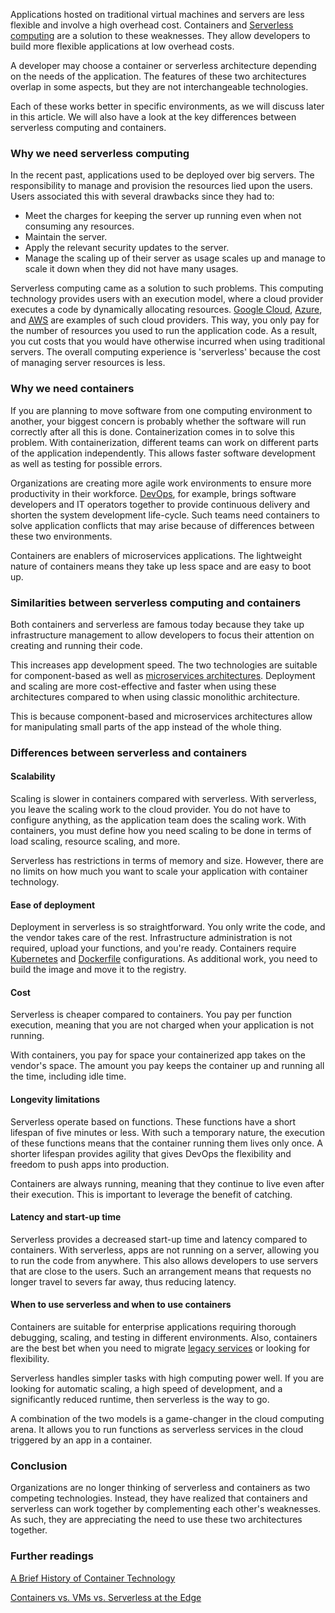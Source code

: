 Applications hosted on traditional virtual machines and servers are less flexible and involve a high overhead cost. Containers and [Serverless computing](https://www.cloudflare.com/learning/serverless/what-is-serverless/) are a solution to these weaknesses. They allow developers to build more flexible applications at low overhead costs.

A developer may choose a container or serverless architecture depending on the needs of the application. The features of these two architectures overlap in some aspects, but they are not interchangeable technologies.

Each of these works better in specific environments, as we will discuss later in this article. We will also have a look at the key differences between serverless computing and containers.

### Why we need serverless computing
In the recent past, applications used to be deployed over big servers. The responsibility to manage and provision the resources lied upon the users. Users associated this with several drawbacks since they had to:

- Meet the charges for keeping the server up running even when not consuming any resources.
- Maintain the server.
- Apply the relevant security updates to the server.
- Manage the scaling up of their server as usage scales up and manage to scale it down when they did not have many usages.

Serverless computing came as a solution to such problems. This computing technology provides users with an execution model, where a cloud provider executes a code by dynamically allocating resources. [Google Cloud](https://cloud.google.com/), [Azure](https://azure.microsoft.com/en-us/), and [AWS](https://aws.amazon.com/) are examples of such cloud providers. This way, you only pay for the number of resources you used to run the application code. As a result, you cut costs that you would have otherwise incurred when using traditional servers. The overall computing experience is 'serverless' because the cost of managing server resources is less.

### Why we need containers
If you are planning to move software from one computing environment to another, your biggest concern is probably whether the software will run correctly after all this is done. Containerization comes in to solve this problem. With containerization, different teams can work on different parts of the application independently. This allows faster software development as well as testing for possible errors.

Organizations are creating more agile work environments to ensure more productivity in their workforce. [DevOps](/engineering-education/what-it-takes-to-be-a-devops-engineer/), for example, brings software developers and IT operators together to provide continuous delivery and shorten the system development life-cycle. Such teams need containers to solve application conflicts that may arise because of differences between these two environments.

Containers are enablers of microservices applications. The lightweight nature of containers means they take up less space and are easy to boot up.

### Similarities between serverless computing and containers
Both containers and serverless are famous today because they take up infrastructure management to allow developers to focus their attention on creating and running their code.

This increases app development speed. The two technologies are suitable for component-based as well as [microservices architectures](https://www.section.io/blog/monolith-microservices-edge-computing/). Deployment and scaling are more cost-effective and faster when using these architectures compared to when using classic monolithic architecture.

This is because component-based and microservices architectures allow for manipulating small parts of the app instead of the whole thing.

### Differences between serverless and containers

#### Scalability
Scaling is slower in containers compared with serverless. With serverless, you leave the scaling work to the cloud provider. You do not have to configure anything, as the application team does the scaling work. With containers, you must define how you need scaling to be done in terms of load scaling, resource scaling, and more.

Serverless has restrictions in terms of memory and size. However, there are no limits on how much you want to scale your application with container technology.

#### Ease of deployment
Deployment in serverless is so straightforward. You only write the code, and the vendor takes care of the rest. Infrastructure administration is not required, upload your functions, and you're ready. Containers require [Kubernetes](https://kubernetes.io/) and [Dockerfile](https://docs.docker.com/engine/reference/commandline/config/) configurations. As additional work, you need to build the image and move it to the registry.

#### Cost
Serverless is cheaper compared to containers. You pay per function execution, meaning that you are not charged when your application is not running.

With containers, you pay for space your containerized app takes on the vendor's space. The amount you pay keeps the container up and running all the time, including idle time.

#### Longevity limitations
Serverless operate based on functions. These functions have a short lifespan of five minutes or less. With such a temporary nature, the execution of these functions means that the container running them lives only once. A shorter lifespan provides agility that gives DevOps the flexibility and freedom to push apps into production.

Containers are always running, meaning that they continue to live even after their execution. This is important to leverage the benefit of catching.

#### Latency and start-up time
Serverless provides a decreased start-up time and latency compared to containers. With serverless, apps are not running on a server, allowing you to run the code from anywhere. This also allows developers to use servers that are close to the users. Such an arrangement means that requests no longer travel to severs far away, thus reducing latency.

#### When to use serverless and when to use containers
Containers are suitable for enterprise applications requiring thorough debugging, scaling, and testing in different environments. Also, containers are the best bet when you need to migrate [legacy services](https://en.wikipedia.org/wiki/Legacy_system#) or looking for flexibility.

Serverless handles simpler tasks with high computing power well. If you are looking for automatic scaling, a high speed of development, and a significantly reduced runtime, then serverless is the way to go.

A combination of the two models is a game-changer in the cloud computing arena. It allows you to run functions as serverless services in the cloud triggered by an app in a container.

### Conclusion
Organizations are no longer thinking of serverless and containers as two competing technologies. Instead, they have realized that containers and serverless can work together by complementing each other's weaknesses. As such, they are appreciating the need to use these two architectures together.

### Further readings

[A Brief History of Container Technology](/engineering-education/history-of-container-technology/)

[Containers vs. VMs vs. Serverless at the Edge](/blog/containers-vm-serverless-edge-computing/)
